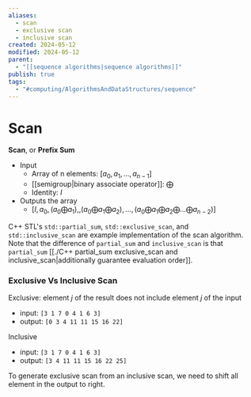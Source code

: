 ```yaml
---
aliases:
  - scan
  - exclusive scan
  - inclusive scan
created: 2024-05-12
modified: 2024-05-12
parent:
  - "[[sequence algorithms|sequence algorithms]]"
publish: true
tags:
  - "#computing/AlgorithmsAndDataStructures/sequence"
---
```


# Scan
**Scan**, or **Prefix Sum**
- Input
  - Array of n elements: $[a_0, a_1, \dots, a_{n-1}]$
  - [[semigroup|binary associate operator]]: $\bigoplus$
  - Identity: $I$
- Outputs the array
  - $[I, a_0, (a_0 \bigoplus a_1), , (a_0 \bigoplus a_1 \bigoplus a_2), \dots, (a_0 \bigoplus a_1 \bigoplus a_2 \bigoplus \dots \bigoplus a_{n-2})]$

C++ STL's `std::partial_sum`, `std::exclusive_scan`, and `std::inclusive_scan` are example implementation of the scan algorithm. Note that the difference of `partial_sum` and `inclusive_scan` is that `partial_sum` [[./C++ partial_sum exclusive_scan and inclusive_scan|additionally guarantee evaluation order]].

### Exclusive Vs Inclusive Scan
Exclusive: element $j$ of the result does not include element $j$ of the input
- input: `[3 1 7 0 4 1 6 3]`
- output: `[0 3 4 11 11 15 16 22]`

Inclusive
- input: `[3 1 7 0 4 1 6 3]`
- output: `[3 4 11 11 15 16 22 25]`

To generate exclusive scan from an inclusive scan, we need to shift all element in the output to right.